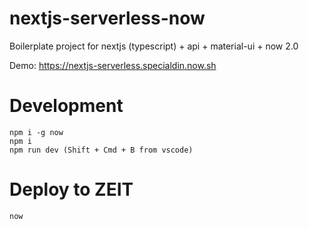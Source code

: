 # nextjs-serverless-now
Boilerplate project for nextjs (typescript) + api + material-ui + now 2.0

Demo: https://nextjs-serverless.specialdin.now.sh

# Development
```
npm i -g now
npm i
npm run dev (Shift + Cmd + B from vscode)
```

# Deploy to ZEIT
```
now
```
